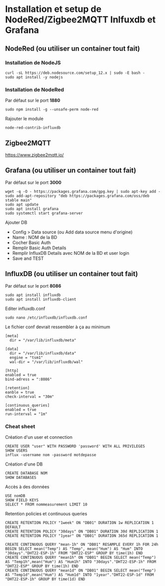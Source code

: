 # Installation et setup de NodeRed/Zigbee2MQTT Inlfuxdb et Grafana

## NodeRed (ou utiliser un container tout fait)

### Installation de NodeJS
```
curl -sL https://deb.nodesource.com/setup_12.x | sudo -E bash -
sudo apt install -y nodejs
```
### Installation de NodeRed
Par défaut sur le port **1880**
```
sudo npm install -g --unsafe-perm node-red
```
Rajouter le module 
```
node-red-contrib-influxdb
```

## Zigbee2MQTT 
https://www.zigbee2mqtt.io/

## Grafana (ou utiliser un container tout fait)
Par défaut sur le port **3000**
```
wget -q -O - https://packages.grafana.com/gpg.key | sudo apt-key add -
sudo add-apt-repository "deb https://packages.grafana.com/oss/deb stable main"
sudo apt update
sudo apt install grafana
sudo systemctl start grafana-server
```
Ajouter DB
- Config > Data source (ou Add data source menu d'origine)
- Name : NOM de la BD
- Cocher Basic Auth
- Remplir Basic Auth Details
- Remplir InfluxDB Details avec NOM de la BD et user login
- Save and TEST

## InfluxDB (ou utiliser un container tout fait)
Par défaut sur le port **8086**
```
sudo apt install influxdb
sudo apt install influxdb-client
```
Editer influxdb.conf
```
sudo nano /etc/influxdb/influxdb.conf
```
Le fichier conf devrait ressembler à ça au minimum

```
[meta]                                                                                            
  dir = "/var/lib/influxdb/meta"                                                                  
                                                                                                  
[data]                                                                                            
  dir = "/var/lib/influxdb/data"                                                                  
  engine = "tsm1"                                                                                 
  wal-dir = "/var/lib/influxdb/wal"                                                               
                                                                                                  
[http]                                                                                            
enabled = true                                                                                    
bind-adress = ":8086"                                                                             
                                                                                                  
[retention]                                                                                       
eanble = true                                                                                     
check-interval = "30m"                                                                            
                                                                                                  
[continuous_queries]                                                                              
enabled = true                                                                                    
run-interval = "1m" 
```
### Cheat sheet

Création d'un user et connection
```
CREATE USER "user" WITH PASSWORD 'password' WITH ALL PRIVILEGES
SHOW USERS
influx -username nom -password motdepasse
```
Création d'une DB
```
CREATE DATABASE NOM
SHOW DATABASES
```
Accès à des données
```
USE nomDB
SHOW FIELD KEYS
SELECT * FROM nommeasurement LIMIT 10
```

Retention policies et continuous queries
```
CREATE RETENTION POLICY "1week" ON "DB01" DURATION 1w REPLICATION 1 DEFAULT
CREATE RETENTION POLICY "30days" ON "DB01" DURATION 30d REPLICATION 1
CREATE RETENTION POLICY "1year" ON "DB01" DURATION 365d REPLICATION 1

CREATE CONTINUOUS QUERY "mean-1h" ON "DB01" RESAMPLE EVERY 1h FOR 24h BEGIN SELECT mean("Temp") AS "Temp", mean("Hum") AS "Hum" INTO "30days"."DHT22-ESP-1h" FROM "DHT22-ESP" GROUP BY time(1h) END
CREATE CONTINUOUS QUERY "mean1h" ON "DB01" BEGIN SELECT mean("Temp") AS "Temp1h",mean("Hum") AS "Hum1h" INTO "30days"."DHT22-ESP-1h" FROM "DHT22-ESP" GROUP BY time(1h) END
CREATE CONTINUOUS QUERY "mean1d" ON "DB01" BEGIN SELECT mean("Temp") AS "Temp1d",mean("Hum") AS "Hum1d" INTO "1year"."DHT22-ESP-1d" FROM "DHT22-ESP-1h" GROUP BY time(1d) END
```




